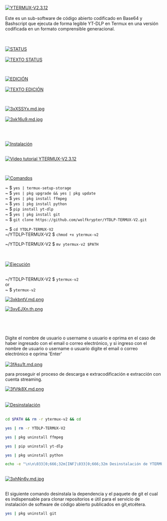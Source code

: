 <a href="https://freeimage.host/i/3naCeBS"><img src="https://iili.io/3naCeBS.md.jpg" alt="YTERMUX-V2.3.12" border="0" align="center"></a>
<br/>
<br/>
Este es un sub-software de código abierto codificado en Base64 y Bashscript que ejecuta de forma legible YT-DLP en Termux en una versión codificada en un formato comprensible generacional.</p>
<br/>
<br/>
<a href="https://freeimage.host/i/3xX7YFf"><img src="https://iili.io/3xX7YFf.md.jpg" alt="STATUS" border="0"></a>
<br/>
<br/>
<a href="https://freeimage.host/i/3xwNE9p"><img src="https://iili.io/3xwNE9p.md.jpg" alt="TEXTO STATUS" border="0"></a>


<br/>

<a href="https://freeimage.host/i/3xXEPLB"><img src="https://iili.io/3xXEPLB.md.jpg" alt="EDICIÓN" border="0"></a>
<br/>
<br/>
<a href="https://freeimage.host/i/3xwDmaR"><img src="https://iili.io/3xwDmaR.md.jpg" alt="TEXTO EDICIÓN" border="0"></a>

<br/>

<a href="https://freeimage.host/i/3xXSSYx"><img src="https://iili.io/3xXSSYx.md.jpg" alt="3xXSSYx.md.jpg" border="0"></a>
<br/>
<br/>
<a href="https://freeimage.host/i/3xk16u9"><img src="https://iili.io/3xk16u9.md.jpg" alt="3xk16u9.md.jpg" border="0"></a>


<br/>
<br/>

<a href="https://freeimage.host/i/3nnxAOu"><img src="https://iili.io/3nnxAOu.md.jpg" alt="Instalación" border="0"></a>
<br/>
<br/>

[![Video tutorial YTERMUX-V2.3.12](https://iili.io/3nERkdJ.md.jpg)](https://www.youtube.com/watch?v=0c-UVrny8pI)
<br/>


<br/>

<a href="https://freeimage.host/i/3n0jrap"><img src="https://iili.io/3n0jrap.md.jpg" alt="Comandos" border="0"></a>


~ $ ``` yes | termux-setup-storage ```
<br />
~ $ ``` yes | pkg upgrade && yes | pkg update ```
<br />
~ $ ``` yes | pkg install ffmpeg ```
<br />
~ $ ``` yes | pkg install python ```
<br />
~ $ ``` pip install yt-dlp ```
<br />
~ $ ``` yes | pkg install git ```
<br />
~ $ ``` git clone https://github.com/wolfkrypter/YTDLP-TERMUX-V2.git ```
<br />

~ $ ``` cd YTDLP-TERMUX-V2 ```
<br />
~/YTDLP-TERMUX-V2 $ ``` chmod +x ytermux-v2 ```
<br />

~/YTDLP-TERMUX-V2 $ ``` mv ytermux-v2 $PATH ```

<br />





<br />
<a href="https://freeimage.host/i/3nxOEPa"><img src="https://iili.io/3nxOEPa.md.jpg" alt="Ejecución" border="0"></a>

<br />
<br />


~/YTDLP-TERMUX-V2 $ ``` ytermux-v2 ```
<br/>
or
<br/>
~ $ ``` ytermux-v2 ```
<br/>


<a href="https://freeimage.host/i/3xkbntV"><img src="https://iili.io/3xkbntV.md.png" alt="3xkbntV.md.png" border="0"></a>




<a href="https://freeimage.host/i/3xvEJXn"><img src="https://iili.io/3xvEJXn.th.png" alt="3xvEJXn.th.png" border="0"></a>


<a href="https://freeimage.host/i/3KiBPbS"><img src="https://iili.io/3KiBPbS.md.png" alt="" border="0"></a>

<br/>
<a href="https://freeimage.host/i/3nxWh91"><img src="https://iili.io/3nxWh91.md.jpg" alt="" border="0"></a>
<br/>
<br/>

Digite el nombre de usuario o username o usuario e oprima en el caso de haber ingresado con el email o correo electrónico, y si ingreso con el nombre de usuario o username o usuario digite el email o correo electrónico e oprima 'Enter'
<br/>
<br/>
<a href="https://freeimage.host/i/3fAsu1t"><img src="https://iili.io/3fAsu1t.md.png" alt="3fAsu1t.md.png" border="0"></a>

<p>para proseguir el proceso de descarga e extracodificación e extracción con cuenta streaming.</p>
<a href="https://freeimage.host/i/3fVtk8X"><img src="https://iili.io/3fVtk8X.md.png" alt="3fVtk8X.md.png" border="0"></a>


<br/>
<br/>

<br/>
<a href="https://freeimage.host/i/3nnIUoG"><img src="https://iili.io/3nnIUoG.md.jpg" alt="Desinstalación" border="0"></a>

<br/>
<br/>

```bash
cd $PATH && rm -r ytermux-v2 && cd
```

```bash
yes | rm -r YTDLP-TERMUX-V2
```



```bash
yes | pkg uninstall ffmpeg
```


```bash
yes | pip uninstall yt-dlp
```

```bash
yes | pkg uninstall python
```

```bash
echo -e "\n\n\033[0;666;32m[INF]\033[0;666;32m Desinstalación de YTERMUX-V2.3.12 completada.\n\n"
```



<br/>
<a href="https://freeimage.host/i/3xhNn6v"><img src="https://iili.io/3xhNn6v.md.jpg" alt="3xhNn6v.md.jpg" border="0"></a>
<br/>
<br/>
<p>El siguiente comando desinstala la dependencia y el paquete de git el cual es indispensable para clonar repositorios e útil para el servicio de instalación de software de código abierto publicados en git,etcétera.</p>

```bash
yes | pkg uninstall git
```
